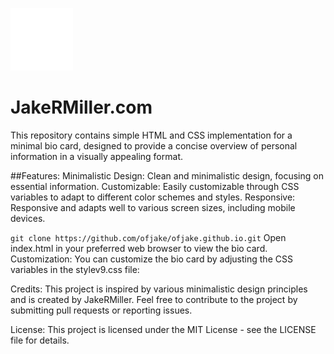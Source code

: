 

![JakeRMiller iconmark](https://github.com/ofjake/ofjake.github.io/blob/master/images/logo.png) 
# **JakeRMiller.com** 

This repository contains simple HTML and CSS implementation for a minimal bio card, designed to provide a concise overview of personal information in a visually appealing format.

##Features:
Minimalistic Design: Clean and minimalistic design, focusing on essential information.
Customizable: Easily customizable through CSS variables to adapt to different color schemes and styles.
Responsive: Responsive and adapts well to various screen sizes, including mobile devices.

`git clone https://github.com/ofjake/ofjake.github.io.git`
Open index.html in your preferred web browser to view the bio card.
Customization: You can customize the bio card by adjusting the CSS variables in the stylev9.css file:

Credits:
This project is inspired by various minimalistic design principles and is created by JakeRMiller. 
Feel free to contribute to the project by submitting pull requests or reporting issues.

License:
This project is licensed under the MIT License - see the LICENSE file for details.
